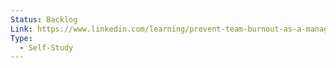 ```yaml
---
Status: Backlog
Link: https://www.linkedin.com/learning/prevent-team-burnout-as-a-manager?u=2113185
Type:
  - Self-Study
---
```

